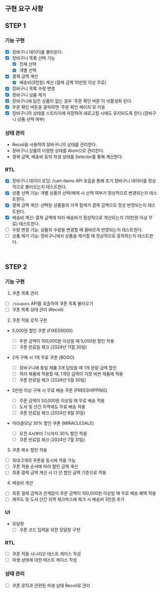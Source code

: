 ## 구현 요구 사항

## STEP 1

### 기능 구현

- [x] 장바구니 데이터를 불러온다.
- [x] 장바구니 목록 선택 기능
  - [x] 전체 선택
  - [x] 개별 선택
- [x] 결제 금액 계산
  - [x] 배송비(3천원) 계산 (결제 금액 10만원 이상 무료)
- [x] 장바구니 목록 수량 변경
- [x] 장바구니 상품 제거
- [x] 장바구니에 담은 상품이 없는 경우 '주문 확인 버튼'이 비활성화 된다.
- [x] 주문 확인 버튼을 클릭하면 '주문 확인 페이지'로 이동
- [x] 장바구니의 상태를 스토리지에 저장하여 새로고침 시에도 유지되도록 한다.(장바구니 상품 선택 여부)

### 상태 관리

- Recoil을 사용하여 장바구니의 상태를 관리한다.
- 장바구니 상품의 다양한 상태를 Atom으로 관리한다.
- 결제 금액, 배송비 등의 파생 상태를 Selector를 통해 계산한다.

### RTL

- [x] 장바구니 데이터 로딩: /cart-items API 호출을 통해 초기 장바구니 데이터를 정상적으로 불러오는지 테스트한다.
- [x] 상품 선택 기능: 개별 상품의 선택/해제 시 선택 여부가 정상적으로 변경되는지 테스트한다.
- [x] 결제 금액 계산: 선택된 상품들의 가격 합계가 결제 금액으로 정상 반영되는지 테스트한다.
- [x] 배송비 계산: 결제 금액에 따라 배송비가 정상적으로 계산되는지 (10만원 이상 무료) 테스트한다.
- [ ] 수량 변경 기능: 상품의 수량을 변경할 때 올바르게 반영되는지 테스트한다.
- [ ] 상품 제거 기능: 장바구니에서 상품을 제거할 때 정상적으로 동작하는지 테스트한다.

<br />

## STEP 2

### 기능 구현

1. 쿠폰 목록 관리

- [ ] `/coupons` API를 호출하여 쿠폰 목록 불러오기
- [ ] 쿠폰 목록 상태 관리 (Recoil)

2. 쿠폰 적용 로직 구현

- 5,000원 할인 쿠폰 (FIXED5000)

  - [ ] 주문 금액이 100,000원 이상일 때 5,000원 할인 적용
  - [ ] 쿠폰 만료일 체크 (2024년 11월 30일)

- 2개 구매 시 1개 무료 쿠폰 (BOGO)

  - [ ] 장바구니에 동일 제품 3개 담았을 때 1개 분량 금액 할인
  - [ ] 여러 제품에 적용할 때, 1개당 금액이 가장 비싼 제품에 적용
  - [ ] 쿠폰 만료일 체크 (2024년 5월 30일)

- 5만원 이상 구매 시 무료 배송 쿠폰 (FREESHIPPING)

  - [ ] 주문 금액이 50,000원 이상일 때 무료 배송 적용
  - [ ] 도서 및 산간 지역에도 무료 배송 적용
  - [ ] 쿠폰 만료일 체크 (2024년 8월 31일)

- 미라클모닝 30% 할인 쿠폰 (MIRACLESALE)

  - [ ] 오전 4시부터 7시까지 30% 할인 적용
  - [ ] 쿠폰 만료일 체크 (2024년 7월 31일)

3. 쿠폰 복수 할인 적용

- [ ] 최대 2개의 쿠폰을 동시에 적용 가능
- [ ] 쿠폰 적용 순서에 따라 할인 금액 계산
- [ ] 최종 결제 금액 계산 시 더 큰 할인 금액 기준으로 적용

4. 배송비 계산

- [ ] 최종 결제 금액과 관계없이 주문 금액이 100,000원 이상일 때 무료 배송 혜택 적용
- [ ] 제주도 및 도서 산간 지역 체크박스에 체크 시 배송비 3천원 추가

### UI

- 모달창
  - [ ] 쿠폰 코드 입력을 위한 모달창 구현

### RTL

- [ ] 쿠폰 적용 시나리오 테스트 케이스 작성
- [ ] 파생 상태에 대한 테스트 케이스 작성

### 상태 관리

- [ ] 쿠폰 로직과 관련된 파생 상태 Recoil로 관리
